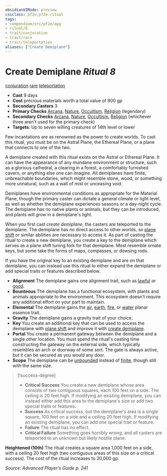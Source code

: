 ```yaml
---
obsidianUIMode: preview
cssclass: pf2e,pf2e-ritual
tags:
- compendium/src/pf2e/apg
- ritual/8
- trait/conjuration
- trait/rare
- trait/teleportation
aliases: ["Create Demiplane"]
---
```

# Create Demiplane *Ritual 8*  
[conjuration](conjuration.md "Conjuration School Trait")  [rare](rare.md "Rare Rarity Trait")  [teleportation](teleportation.md "Teleportation Effect Trait")  

- **Cast** 9 days
- **Cost** precious materials worth a total value of 800 gp
- **Secondary Casters** 3
- **Primary Checks** [Arcana](skills.md#Arcana), [Nature](skills.md#Nature), [Occultism](skills.md#Occultism), [Religion](skills.md#Religion) (legendary)
- **Secondary Checks** [Arcana](skills.md#Arcana), [Nature](skills.md#Nature), [Occultism](skills.md#Occultism), [Religion](skills.md#Religion) (whichever three aren't used for the primary check)
- **Targets**: Up to seven willing creatures of 14th level or lower

Few incantations are as renowned as the power to create worlds. To cast this ritual, you must be on the Astral Plane, the Ethereal Plane, or a plane that connects to one of the two.

A demiplane created with this ritual exists on the Astral or Ethereal Plane. It can have the appearance of any mundane environment or structure, such as a glorious cathedral, a clearing in a forest, a comfortably furnished cavern, or anything else one can imagine. All demiplanes have finite, unbreachable boundaries, which might resemble stone, wood, or something more unnatural, such as a wall of mist or unceasing void.

Demiplanes have environmental conditions as appropriate for the Material Plane, though the primary caster can dictate a general climate or light level, as well as whether the demiplane experiences seasons or a day-night cycle. The demiplane has no native plants or animals, but they can be introduced, and plants will grow in a demiplane's light.

When you first cast _create demiplane_, the casters are teleported to the demiplane. The demiplane has no direct access to other worlds, so [plane shift](plane-shift.md) or similar abilities are necessary to access it. As part of casting the ritual to create a new demiplane, you create a key to the demiplane which serves as a plane shift tuning fork for that demiplane. Most resemble ornate keys, but some take the forms of maps, compasses, or dowsing rods.

If you have the original key to an existing demiplane and are on that demiplane, you can instead use this ritual to either expand the demiplane or add special traits or features described below.

- **Alignment** The demiplane gains one alignment trait, such as [lawful](lawful.md "Lawful Alignment Trait") or [good](good.md "Good Alignment Trait").
- **Bounteous** The demiplane has a functional ecosystem, with plants and animals appropriate to the environment. This ecosystem doesn't require any additional effort on your part to maintain.
- **Elemental** The demiplane gains the [air](air.md "Air Energy & Element Trait"), [earth](earth.md "Earth Energy & Element Trait"), [fire](fire.md "Fire Energy & Element Trait"), or [water](water.md "Water Energy & Element Trait") planar essence trait.
- **Gravity** The demiplane gains a gravity trait of your choice.
- **Key** You create an additional key that can be used to access the demiplane with [plane shift](plane-shift.md) and improve it with [create demiplane](create-demiplane-apg.md).
- **Portal** You create a permanent gateway between the demiplane and a single other location. You must spend the ritual's casting time constructing the gateway on the external side, which typically resembles an arch or doorway of some sort. The gate is always active, but it can be secured as you would any door.
- **Scope** The demiplane can be [unbounded](unbounded-gmg.md "Unbounded Planar Trait") instead of [finite](finite-gmg.md "Finite Planar Trait"), though still with the same size.

> [!success-degree] 
> - **Critical Success** You create a new demiplane whose area consists of two contiguous squares, each 100 feet on a side. The ceiling is 20 feet high. If modifying an existing demiplane, you can instead either add this area to the demiplane's size or add two special traits or features.
> - **Success** As critical success, but the demiplane's area is a single square, 100 feet on a side and a ceiling 20 feet high. If modifying an existing demiplane, you can add one special trait or feature.
> - **Failure** The ritual has no effect.
> - **Critical Failure** Something goes horribly wrong, and all casters are teleported to an unknown but likely hostile plane.

**Heightened (10th)** The ritual creates a square area 1,000 feet on a side, with a ceiling 20 feet high (two contiguous areas of this size on a critical success). The cost of the ritual increases to 20,000 gp.

*Source: Advanced Player's Guide p. 241*